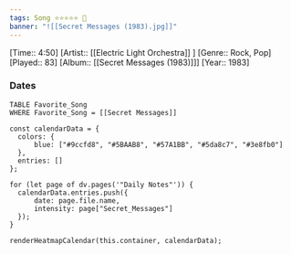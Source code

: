 ```yaml
---
tags: Song ⭐⭐⭐⭐⭐ 💛
banner: "![[Secret Messages (1983).jpg]]"
---
```

[Time:: 4:50]
[Artist:: [[Electric Light Orchestra]] ]
[Genre:: Rock, Pop]
[Played:: 83]
[Album:: [[Secret Messages (1983)]]]
[Year:: 1983]
### Dates
````dataview
TABLE Favorite_Song
WHERE Favorite_Song = [[Secret Messages]]
````

  ```dataviewjs
const calendarData = { 
	colors: { 
		blue: ["#9ccfd8", "#5BAAB8", "#57A1BB", "#5da8c7", "#3e8fb0"] 
	}, 
	entries: [] 
}; 

for (let page of dv.pages('"Daily Notes"')) { 
	calendarData.entries.push({ 
		date: page.file.name, 
		intensity: page["Secret_Messages"]
	}); 
} 

renderHeatmapCalendar(this.container, calendarData);
```
